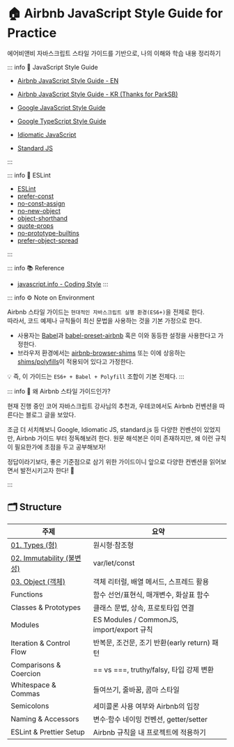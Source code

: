 # 🏠 Airbnb JavaScript Style Guide for Practice

에어비앤비 자바스크립트 스타일 가이드를 기반으로, 나의 이해와 학습 내용 정리하기

::: info 🔖 JavaScript Style Guide

- [Airbnb JavaScript Style Guide - EN](https://github.com/airbnb/javascript)
- [Airbnb JavaScript Style Guide - KR (Thanks for ParkSB)](https://github.com/ParkSB/javascript-style-guide?tab=readme-ov-file)
- [Google JavaScript Style Guide](https://google.github.io/styleguide/jsguide.html)
- [Google TypeScript Style Guide](https://google.github.io/styleguide/tsguide.html)

- [Idiomatic JavaScript](https://github.com/rwaldron/idiomatic.js)
- [Standard JS](https://standardjs.com/)

:::

::: info 🧩 ESLint

- [ESLint](https://eslint.org/)
- [prefer-const](https://eslint.org/docs/latest/rules/prefer-const.html)
- [no-const-assign](https://eslint.org/docs/latest/rules/no-const-assign.html)
- [no-new-object](https://eslint.org/docs/latest/rules/no-new-object.html)
- [object-shorthand](https://eslint.org/docs/latest/rules/object-shorthand.html)
- [quote-props](https://eslint.org/docs/latest/rules/quote-props.html)
- [no-prototype-builtins](https://eslint.org/docs/latest/rules/no-prototype-builtins)
- [prefer-object-spread](https://eslint.org/docs/latest/rules/prefer-object-spread)

:::

::: info 📚 Reference

- [javascript.info - Coding Style](https://ko.javascript.info/coding-style)
  :::

::: info ⚙️ Note on Environment

Airbnb 스타일 가이드는 `현대적인 자바스크립트 실행 환경(ES6+)`을 전제로 한다.  
따라서, 코드 예제나 규칙들이 최신 문법을 사용하는 것을 기본 가정으로 한다.

- 사용자는 [Babel](https://babeljs.io/)과 [babel-preset-airbnb](https://www.npmjs.com/package/babel-preset-airbnb) 혹은 이와 동등한 설정을 사용한다고 가정한다.
- 브라우저 환경에서는 [airbnb-browser-shims](https://www.npmjs.com/package/airbnb-browser-shims) 또는 이에 상응하는 [shims/polyfills](https://developer.mozilla.org/ko/docs/Glossary/Polyfill)이 적용되어 있다고 가정한다.

💡 즉, 이 가이드는 `ES6+ + Babel + Polyfill` 조합이 기본 전제다.
:::

::: info 💭 왜 Airbnb 스타일 가이드인가?

현재 진행 중인 코어 자바스크립트 강사님의 추천과, 우테코에서도 Airbnb 컨벤션을 따른다는 블로그 글을 보았다.

조금 더 서치해보니 Google, Idiomatic JS, standard.js 등 다양한 컨벤션이 있었지만, Airbnb 가이드 부터 정독해보려 한다. 원문 해석본은 이미 존재하지만, 왜 이런 규칙이 필요한가에 초점을 두고 공부해보자!

정답이라기보다, 좋은 기준점으로 삼기 위한 가이드이니 앞으로 다양한 컨벤션을 읽어보면서 발전시키고자 한다! 🐛

:::

## 🗂️ Structure

| 주제                                           | 요약                                         |
| ---------------------------------------------- | -------------------------------------------- |
| [01. Types (형)](./01.types)                   | 원시형·참조형                                |
| [02. Immutability (불변성)](./02.immutability) | var/let/const                                |
| [03. Object (객체)](./03.objects)              | 객체 리터럴, 배열 메서드, 스프레드 활용      |
| Functions                                      | 함수 선언/표현식, 매개변수, 화살표 함수      |
| Classes & Prototypes                           | 클래스 문법, 상속, 프로토타입 연결           |
| Modules                                        | ES Modules / CommonJS, import/export 규칙    |
| Iteration & Control Flow                       | 반복문, 조건문, 조기 반환(early return) 패턴 |
| Comparisons & Coercion                         | == vs ===, truthy/falsy, 타입 강제 변환      |
| Whitespace & Commas                            | 들여쓰기, 줄바꿈, 콤마 스타일                |
| Semicolons                                     | 세미콜론 사용 여부와 Airbnb의 입장           |
| Naming & Accessors                             | 변수·함수 네이밍 컨벤션, getter/setter       |
| ESLint & Prettier Setup                        | Airbnb 규칙을 내 프로젝트에 적용하기         |

<br>
